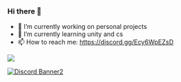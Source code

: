 ### Hi there 👋

- 🔭 I’m currently working on personal projects
- 🌱 I’m currently learning unity and cs
- 📫 How to reach me: https://discord.gg/Ecy6WpEZsD

<img src="https://github-readme-stats.vercel.app/api?username=Criz-595&theme=radical&show_icons=true&hide_border=true">

<a href="https://discord.gg/Ecy6WpEZsD"><img align="center" src="https://discordapp.com/api/guilds/782646778347388959/widget.png?style=banner3" alt="Discord Banner2"/></a>




